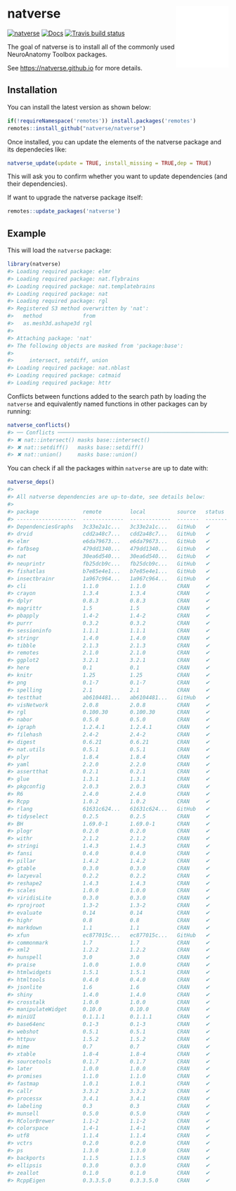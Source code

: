 
<!-- README.md is generated from README.Rmd. Please edit that file -->

# natverse <a href='https://natverse.github.io/'><img src='man/figures/logo.svg' align="right" height="138.5" /></a>

<!-- badges: start -->

[![natverse](https://img.shields.io/badge/natverse-Part%20of%20the%20natverse-a241b6)](https://natverse.github.io)
[![Docs](https://img.shields.io/badge/docs-100%25-brightgreen.svg)](https://natverse.github.io/natverse/reference/)
[![Travis build
status](https://travis-ci.org/natverse/natverse.svg?branch=master)](https://travis-ci.org/natverse/natverse)
<!-- badges: end -->

The goal of natverse is to install all of the commonly used NeuroAnatomy
Toolbox packages.

See <https://natverse.github.io> for more details.

## Installation

You can install the latest version as shown below:

``` r
if(!requireNamespace('remotes')) install.packages('remotes')
remotes::install_github("natverse/natverse")
```

Once installed, you can update the elements of the natverse package and
its dependecies like:

``` r
natverse_update(update = TRUE, install_missing = TRUE,dep = TRUE)
```

This will ask you to confirm whether you want to update dependencies
(and their dependencies).

If want to upgrade the natverse package itself:

``` r
remotes::update_packages('natverse')
```

## Example

This will load the `natverse` package:

``` r
library(natverse)
#> Loading required package: elmr
#> Loading required package: nat.flybrains
#> Loading required package: nat.templatebrains
#> Loading required package: nat
#> Loading required package: rgl
#> Registered S3 method overwritten by 'nat':
#>   method             from
#>   as.mesh3d.ashape3d rgl
#> 
#> Attaching package: 'nat'
#> The following objects are masked from 'package:base':
#> 
#>     intersect, setdiff, union
#> Loading required package: nat.nblast
#> Loading required package: catmaid
#> Loading required package: httr
```

Conflicts between functions added to the search path by loading the
`natverse` and equivalently named functions in other packages can by
running:

``` r
natverse_conflicts()
#> ── Conflicts ─────────────────────────────────────────────────────────────────────────── natverse_conflicts() ──
#> ✖ nat::intersect() masks base::intersect()
#> ✖ nat::setdiff()   masks base::setdiff()
#> ✖ nat::union()     masks base::union()
```

You can check if all the packages within `natverse` are up to date with:

``` r
natverse_deps()
#> 
#> All natverse dependencies are up-to-date, see details below:
#> 
#> package              remote         local          source   status 
#> -------------------  -------------  -------------  -------  -------
#> DependenciesGraphs   3c33e2a1c...   3c33e2a1c...   GitHub   ✔      
#> drvid                cdd2a48c7...   cdd2a48c7...   GitHub   ✔      
#> elmr                 e6da79673...   e6da79673...   GitHub   ✔      
#> fafbseg              479dd1340...   479dd1340...   GitHub   ✔      
#> nat                  30ea6d540...   30ea6d540...   GitHub   ✔      
#> neuprintr            fb25dcb9c...   fb25dcb9c...   GitHub   ✔      
#> fishatlas            b7e85e4e1...   b7e85e4e1...   GitHub   ✔      
#> insectbrainr         1a967c964...   1a967c964...   GitHub   ✔      
#> cli                  1.1.0          1.1.0          CRAN     ✔      
#> crayon               1.3.4          1.3.4          CRAN     ✔      
#> dplyr                0.8.3          0.8.3          CRAN     ✔      
#> magrittr             1.5            1.5            CRAN     ✔      
#> pbapply              1.4-2          1.4-2          CRAN     ✔      
#> purrr                0.3.2          0.3.2          CRAN     ✔      
#> sessioninfo          1.1.1          1.1.1          CRAN     ✔      
#> stringr              1.4.0          1.4.0          CRAN     ✔      
#> tibble               2.1.3          2.1.3          CRAN     ✔      
#> remotes              2.1.0          2.1.0          CRAN     ✔      
#> ggplot2              3.2.1          3.2.1          CRAN     ✔      
#> here                 0.1            0.1            CRAN     ✔      
#> knitr                1.25           1.25           CRAN     ✔      
#> png                  0.1-7          0.1-7          CRAN     ✔      
#> spelling             2.1            2.1            CRAN     ✔      
#> testthat             ab6104481...   ab6104481...   GitHub   ✔      
#> visNetwork           2.0.8          2.0.8          CRAN     ✔      
#> rgl                  0.100.30       0.100.30       CRAN     ✔      
#> nabor                0.5.0          0.5.0          CRAN     ✔      
#> igraph               1.2.4.1        1.2.4.1        CRAN     ✔      
#> filehash             2.4-2          2.4-2          CRAN     ✔      
#> digest               0.6.21         0.6.21         CRAN     ✔      
#> nat.utils            0.5.1          0.5.1          CRAN     ✔      
#> plyr                 1.8.4          1.8.4          CRAN     ✔      
#> yaml                 2.2.0          2.2.0          CRAN     ✔      
#> assertthat           0.2.1          0.2.1          CRAN     ✔      
#> glue                 1.3.1          1.3.1          CRAN     ✔      
#> pkgconfig            2.0.3          2.0.3          CRAN     ✔      
#> R6                   2.4.0          2.4.0          CRAN     ✔      
#> Rcpp                 1.0.2          1.0.2          CRAN     ✔      
#> rlang                61631c624...   61631c624...   GitHub   ✔      
#> tidyselect           0.2.5          0.2.5          CRAN     ✔      
#> BH                   1.69.0-1       1.69.0-1       CRAN     ✔      
#> plogr                0.2.0          0.2.0          CRAN     ✔      
#> withr                2.1.2          2.1.2          CRAN     ✔      
#> stringi              1.4.3          1.4.3          CRAN     ✔      
#> fansi                0.4.0          0.4.0          CRAN     ✔      
#> pillar               1.4.2          1.4.2          CRAN     ✔      
#> gtable               0.3.0          0.3.0          CRAN     ✔      
#> lazyeval             0.2.2          0.2.2          CRAN     ✔      
#> reshape2             1.4.3          1.4.3          CRAN     ✔      
#> scales               1.0.0          1.0.0          CRAN     ✔      
#> viridisLite          0.3.0          0.3.0          CRAN     ✔      
#> rprojroot            1.3-2          1.3-2          CRAN     ✔      
#> evaluate             0.14           0.14           CRAN     ✔      
#> highr                0.8            0.8            CRAN     ✔      
#> markdown             1.1            1.1            CRAN     ✔      
#> xfun                 ec877015c...   ec877015c...   GitHub   ✔      
#> commonmark           1.7            1.7            CRAN     ✔      
#> xml2                 1.2.2          1.2.2          CRAN     ✔      
#> hunspell             3.0            3.0            CRAN     ✔      
#> praise               1.0.0          1.0.0          CRAN     ✔      
#> htmlwidgets          1.5.1          1.5.1          CRAN     ✔      
#> htmltools            0.4.0          0.4.0          CRAN     ✔      
#> jsonlite             1.6            1.6            CRAN     ✔      
#> shiny                1.4.0          1.4.0          CRAN     ✔      
#> crosstalk            1.0.0          1.0.0          CRAN     ✔      
#> manipulateWidget     0.10.0         0.10.0         CRAN     ✔      
#> miniUI               0.1.1.1        0.1.1.1        CRAN     ✔      
#> base64enc            0.1-3          0.1-3          CRAN     ✔      
#> webshot              0.5.1          0.5.1          CRAN     ✔      
#> httpuv               1.5.2          1.5.2          CRAN     ✔      
#> mime                 0.7            0.7            CRAN     ✔      
#> xtable               1.8-4          1.8-4          CRAN     ✔      
#> sourcetools          0.1.7          0.1.7          CRAN     ✔      
#> later                1.0.0          1.0.0          CRAN     ✔      
#> promises             1.1.0          1.1.0          CRAN     ✔      
#> fastmap              1.0.1          1.0.1          CRAN     ✔      
#> callr                3.3.2          3.3.2          CRAN     ✔      
#> processx             3.4.1          3.4.1          CRAN     ✔      
#> labeling             0.3            0.3            CRAN     ✔      
#> munsell              0.5.0          0.5.0          CRAN     ✔      
#> RColorBrewer         1.1-2          1.1-2          CRAN     ✔      
#> colorspace           1.4-1          1.4-1          CRAN     ✔      
#> utf8                 1.1.4          1.1.4          CRAN     ✔      
#> vctrs                0.2.0          0.2.0          CRAN     ✔      
#> ps                   1.3.0          1.3.0          CRAN     ✔      
#> backports            1.1.5          1.1.5          CRAN     ✔      
#> ellipsis             0.3.0          0.3.0          CRAN     ✔      
#> zeallot              0.1.0          0.1.0          CRAN     ✔      
#> RcppEigen            0.3.3.5.0      0.3.3.5.0      CRAN     ✔
```
